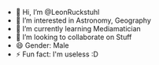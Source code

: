- 👋 Hi, I’m @LeonRuckstuhl
- 👀 I’m interested in Astronomy, Geography
- 🌱 I’m currently learning Mediamatician
- 💞️ I’m looking to collaborate on Stuff
- 😄 Gender: Male
- ⚡ Fun fact: I'm useless :D

<!---
LeonRuckstuhl/LeonRuckstuhl is a ✨ special ✨ repository because its `README.md` (this file) appears on your GitHub profile.
You can click the Preview link to take a look at your changes.
--->
